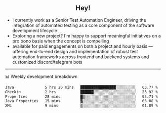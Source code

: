 <h2 align="center">Hey!</h2>

- I currently work as a Senior Test Automation Engineer, driving the integration of automated testing as a core component of the software development lifecycle
- Exploring a new project? I'm happy to support meaningful initiatives on a pro bono basis when the concept is compelling
-  available for paid engagements on both a project and hourly basis — offering end-to-end design and implementation of robust test automation frameworks across frontend and backend systems and customized discord/telegram bots
  
  -------
  
📊 Weekly development breakdown

<!--START_SECTION:waka-->

```txt
Java              5 hrs 20 mins   ████████████████░░░░░░░░░   63.77 %
Gherkin           2 hrs           ██████░░░░░░░░░░░░░░░░░░░   23.92 %
Properties        28 mins         █▒░░░░░░░░░░░░░░░░░░░░░░░   05.71 %
Java Properties   15 mins         ▓░░░░░░░░░░░░░░░░░░░░░░░░   03.08 %
XML               9 mins          ▒░░░░░░░░░░░░░░░░░░░░░░░░   01.89 %
```

<!--END_SECTION:waka-->
